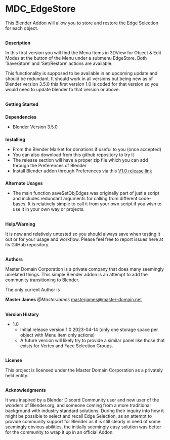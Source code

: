 # **MDC_EdgeStore**

This Blender Addon will allow you to store and restore the Edge Selection for each object. 


## 
**Description**

In this first version you will find the Menu Items in 3DView for Object & Edit Modes at the button of the Menu under a submenu EdgeStore. Both ‘Save/Store’ and ‘Set/Restore’ actions are available. 

This functionality is supposed to be available in an upcoming update and should be redundant. It should work in all versions but being new as of Blender version 3.5.0 this first version 1.0 is coded for that version so you would need to update blender to that version or above.


## 
**Getting Started**

### 
**Dependencies**



* Blender Version 3.5.0


### 
**Installing**

* From the Blender Market for donations if useful to you (once accepted)
* You can also download from this github repository to try it
* The release section will have a proper zip file which you can add through the Preferences of Blender
* Install Blender addon through Preferences via this [V1.0 release link](https://github.com/MasterJames/MDC_EdgeStore/releases/download/v1.0/MDC_EdgeStore.zip)



### 
**Alternate Usages**

* The main function saveSetObjEdges was originally part of just a script and includes redundant arguments for calling from different code-bases. It is relatively simple to call it from your own script if you wish to use it in your own way or projects.

## 
**Help/Warning**


It is new and relatively untested so you should always save when testing it out or for your usage and workflow. Please feel free to report issues here at its GitHub repository. 


## 
**Authors**

Master Domain Corporation is a private company that does many seemingly unrelated things. This simple Blender addon is an attempt to add the community transitioning to Blender.

The only current Author is 

**Master James** 	_@MasterJames_  	masterjames@master-domain.net


## 
**Version History**



* 1.0
    * Initial release version 1.0 2023-04-14 (only one storage space per object with Menu item only actions)
    * A future version will likely try to provide a similar panel like those that exists for Vertex and Face Selection Groups.

## 
**License**


This project is licensed under the Master Domain Corporation as a privately held entity.


## 
**Acknowledgments**

It was inspired by a Blender Discord Community user and new user of the wonders of Blender.org, and someone coming from a more traditional background with industry standard solutions. During their inquiry into how it might be possible to select and recall Edge Selection, as an attempt to provide community support for Blender as it is still clearly in need of some seemingly obvious abilities, the initially seemingly easy solution was better for the community to wrap it up in an official Addon.
